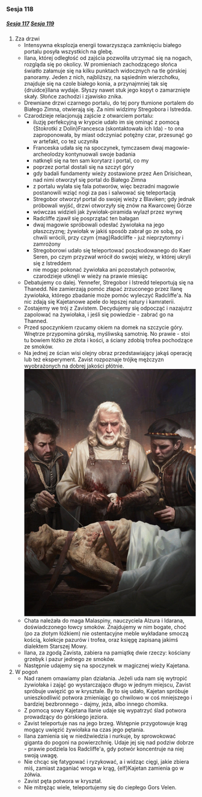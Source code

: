 ### Sesja 118
##### [Sesja 117](#sesja-117) [Sesja 119](#sesja-119)
1. Zza drzwi
    - Intensywna eksplozja energii towarzysząca zamknięciu białego portalu posyła wszystkich na glebę.
    - Ilana, której odległość od zajścia pozwoliła utrzymać się na nogach, rozgląda się po okolicy. W promieniach zachodzącego słońca światło załamuje się na kilku punktach widocznych na tle górskiej panoramy. Jeden z nich, najbliższy, na sąsiednim wierzchołku, znajduje się na czole białego konia, a przynajmniej tak się {druidce}Ilana wydaje. Słyszy nawet stuk jego kopyt o zamarznięte skały. Słońce zachodzi i zjawisko znika.
    - Drewniane drzwi czarnego portalu, do tej pory tłumione portalem do Białego Zimna, otwierają się. Za nimi widzimy Stregobora i Istredda.
    - Czarodzieje relacjonują zajście z otwarciem portalu:
        - iluzję perfekcyjną w krypcie udało im się ominąć z pomocą {Stokrotki z Dolin}Francesca (skontaktowała ich Ida) - to ona zaproponowała, by miast odczyniać potężny czar, przesunąć go w artefakt, co też uczyniła
        - Franceska udała się na spoczynek, tymczasem dwaj magowie-archeolodzy kontynuowali swoje badania
        - natknęli się na ten sam korytarz i portal, co my
        - poprzez portal dostali się na szczyt góry
        - gdy badali fundamenty wieży zostawione przez Aen Drisichean, nad nimi otworzył się portal do Białego Zimna
        - z portalu wylała się fala potworów, więc bezradni magowie postanowili wziąć nogi za pas i salwować się teleportacją
        - Stregobor otworzył portal do swojej wieży z Blaviken; gdy jednak próbowali wyjść, drzwi otworzyły się znów na Kwarcowej Górze
        - wówczas widzieli jak żywiołak-piramida wylazł przez wyrwę
        - Radcliffe zjawił się posprzątać ten bałagan
        - dwaj magowie spróbowali odesłać żywiołaka na jego płaszczyznę; żywiołak  w jakiś sposób zabrał go ze sobą, po chwili wrócili, przy czym {mag}Radcliffe - już nieprzytomny i zamrożony
        - Stregoborowi udało się teleportować poszkodowanego do Kaer Seren, po czym przyzwał wrócił do swojej wieży, w której ukryli się z Istreddem
        - nie mogąc pokonać żywiołaka ani pozostałych potworów, czarodzieje utknęli w wieży na prawie miesiąc
    - Debatujemy co dalej. Yennefer, Stregobor i Istredd teleportują się na Thanedd. Nie zamierzają pomóc złapać zrzuconego przez Ilanę żywiołaka, którego zbadanie może pomóc wyleczyć Radcliffe'a. Na nic zdają się Kajetanowe apele do lepszej natury i kamraterii.
    - Zostajemy we trój z Zavistem. Decydujemy się odpocząć i nazajutrz zapolować na żywiołaka, i jeśli się powiedzie - zabrać go na Thanned.
    - Przed spoczynkiem rzucamy okiem na domek na szczycie góry. Wnętrze przypomina górską, myśliwską samotnię. No prawie - stoi tu bowiem łóżko ze złota i kości, a ściany zdobią trofea pochodzące ze smoków.
    - Na jednej ze ścian wisi olejny obraz przedstawiający jakąś operację lub też eksperyment. Zavist rozpoznaje trójkę mężczyzn wyobrażonych na dobrej jakości płótnie.
      ![cosimo-malaspina](https://github.com/nipsufn/dnd-ki/raw/master/img/cosimo-malaspina.jpg?style=block-center "cosimo-malaspina")<a id="obraz"></a>
    - Chata należała do maga Malaspiny, nauczyciela Alzura i Idarana, doświadczonego łowcy smoków. Znajdujemy w nim bogate, choć (po za złotym łóżkiem) nie ostentacyjne meble wykładane smoczą kością, kolekcje pazurów i trofea, oraz księgę zapisaną jakimś dialektem Starszej Mowy.
    - Ilana, za zgodą Zavista, zabiera na pamiątkę dwie rzeczy: kościany grzebyk i pazur jednego ze smoków.
    - Następnie udajemy się na spoczynek w magicznej wieży Kajetana.
2. W pogoń
    - Nad ranem omawiamy plan działania. Jeżeli uda nam się wytropić żywiołaka i zająć go wystarczająco długo w jednym miejscu, Zavist spróbuje uwięzić go w krysztale. By to się udało, Kajetan spróbuje unieszkodliwić potwora zmieniając go chwilowo w coś mniejszego i bardziej bezbronnego - dajmy, jeża, albo innego chomika.
    - Z pomocą sowy Kajetana Ilanie udaje się wypatrzyć ślad potwora prowadzący do górskiego jeziora.
    - Zavist teleportuje nas na jego brzeg. Wstępnie przygotowuje krąg mogący uwięzić żywiołaka na czas jego pętania.
    - Ilana zamienia się w niedźwiedzia i nurkuje, by sprowokować giganta do pogoni na powierzchnię. Udaje jej się nad podziw dobrze - prawie podziela los Radcliffe'a, gdy potwór koncentruje na niej swoją uwagę.
    - Nie chcąc się fatygować i ryzykować, a i widząc cięgi, jakie zbiera miś, zamiast zaganiać wroga w krąg, {elf}Kajetan zamienia go w żółwia.
    - Zavist pęta potwora w kryształ.
    - Nie mitrężąc wiele, teleportujemy się do ciepłego Gors Velen.